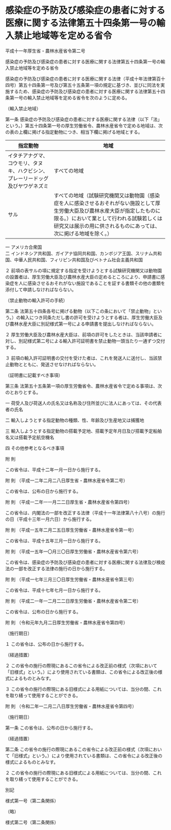# 感染症の予防及び感染症の患者に対する医療に関する法律第五十四条第一号の輸入禁止地域等を定める省令

平成十一年厚生省・農林水産省令第二号

感染症の予防及び感染症の患者に対する医療に関する法律第五十四条第一号の輸入禁止地域等を定める省令

感染症の予防及び感染症の患者に対する医療に関する法律（平成十年法律第百十四号）第五十四条第一号及び第五十五条第一項の規定に基づき、並びに同法を実施するため、感染症の予防及び感染症の患者に対する医療に関する法律第五十四条第一号の輸入禁止地域等を定める省令を次のように定める。

（輸入禁止地域）

第一条 感染症の予防及び感染症の患者に対する医療に関する法律（以下「法」という。）第五十四条第一号の厚生労働省令、農林水産省令で定める地域は、次の表の上欄に掲げる指定動物につき、相当下欄に掲げる地域とする。

指定動物 | 地域  
---|---  
イタチアナグマ、コウモリ、タヌキ、ハクビシン、プレーリードッグ及びヤワゲネズミ | すべての地域  
サル |  すべての地域（試験研究機関又は動物園（感染症を人に感染させるおそれがない施設として厚生労働大臣及び農林水産大臣が指定したものに限る。）において業として行われる試験若しくは研究又は展示の用に供されるものにあっては、次に掲げる地域を除く。）  
一 アメリカ合衆国  
二 インドネシア共和国、ガイアナ協同共和国、カンボジア王国、スリナム共和国、中華人民共和国、フィリピン共和国及びベトナム社会主義共和国  
  
２ 前項の表サルの項に規定する指定を受けようとする試験研究機関又は動物園の設置者は、厚生労働大臣及び農林水産大臣の定めるところにより、申請書に感染症を人に感染させるおそれがない施設であることを証する書類その他の書類を添付して申請しなければならない。

（禁止動物の輸入許可の手続）

第二条 法第五十四条各号に掲げる動物（以下この条において「禁止動物」という。）の輸入につき同条ただし書の許可を受けようとする者は、厚生労働大臣及び農林水産大臣に別記様式第一号による申請書を提出しなければならない。

２ 厚生労働大臣及び農林水産大臣は、前項の許可をしたときは、当該申請者に対し、別記様式第二号による輸入許可証明書を禁止動物一頭当たり一通ずつ交付する。

３ 前項の輸入許可証明書の交付を受けた者は、これを発送人に送付し、当該禁止動物とともに、発送させなければならない。

（証明書に記載すべき事項）

第三条 法第五十五条第一項の厚生労働省令、農林水産省令で定める事項は、次のとおりとする。

一 荷受人及び荷送人の氏名又は名称及び住所並びに法人にあっては、その代表者の氏名

二 輸入しようとする指定動物の種類、性、年齢及び生産地又は捕獲地

三 輸入しようとする指定動物の搭載予定地、搭載予定年月日及び搭載予定船舶名又は搭載予定航空機名

四 その他参考となるべき事項

附 則

この省令は、平成十二年一月一日から施行する。

附 則 （平成一二年二月二八日厚生省・農林水産省令第二号）

この省令は、公布の日から施行する。

附 則 （平成一二年一一月二二日厚生省・農林水産省令第四号）

この省令は、内閣法の一部を改正する法律（平成十一年法律第八十八号）の施行の日（平成十三年一月六日）から施行する。

附 則 （平成一五年二月二五日厚生労働省・農林水産省令第一号）

この省令は、平成十五年三月一日から施行する。

附 則 （平成一五年一〇月三〇日厚生労働省・農林水産省令第六号）

この省令は、感染症の予防及び感染症の患者に対する医療に関する法律及び検疫法の一部を改正する法律の施行の日から施行する。

附 則 （平成一七年三月三〇日厚生労働省・農林水産省令第三号）

この省令は、平成十七年七月一日から施行する。

附 則 （平成二一年一二月二二日厚生労働省・農林水産省令第二号）

この省令は、公布の日から施行する。

附 則 （令和元年九月二日厚生労働省・農林水産省令第四号）

（施行期日）

１ この省令は、公布の日から施行する。

（経過措置）

２ この省令の施行の際現にあるこの省令による改正前の様式（次項において「旧様式」という。）により使用されている書類は、この省令による改正後の様式によるものとみなす。

３ この省令の施行の際現にある旧様式による用紙については、当分の間、これを取り繕って使用することができる。

附 則 （令和二年一二月二八日厚生労働省・農林水産省令第四号）

（施行期日）

第一条 この省令は、公布の日から施行する。

（経過措置）

第二条 この省令の施行の際現にあるこの省令による改正前の様式（次項において「旧様式」という。）により使用されている書類は、この省令による改正後の様式によるものとみなす。

２ この省令の施行の際現にある旧様式による用紙については、当分の間、これを取り繕って使用することができる。

別記

様式第一号（第二条関係）

（略）

様式第二号（第二条関係）

[](/./pict/2FH00000030528.pdf)
